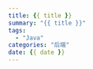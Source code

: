 ```yaml
---
title: {{ title }}
summary: "{{ title }}"
tags:
  - "Java"
categories: "后端"
date: {{ date }}
---
```




